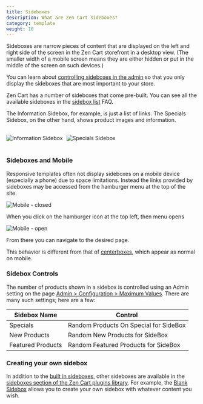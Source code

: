```yaml
---
title: Sideboxes 
description: What are Zen Cart sideboxes? 
category: template
weight: 10
---
```


Sideboxes are narrow pieces of content that are displayed on the left and right side of the screen in the Zen Cart storefront in a desktop view.  (The smaller width of a mobile screen means they are either hidden or put in the middle of the screen on such devices.)

You can learn about [controlling sideboxes in the admin](/user/admin/sideboxes/) so that you only display the sideboxes that are most important to your store. 

Zen Cart has a number of sideboxes that come pre-built. 
You can see all the available sideboxes in the [sidebox list](/user/sideboxes/sidebox_list/) FAQ. 

The Information Sidebox, for example, is just a list of links. 
The Specials Sidebox, on the other hand, shows product images and information. 

<br>
<div style="float: left;">
  <div style="float: left; margin-right: 10px;">
    <img alt="Information Sidebox" src="/images/information_sidebox.png" />
  </div>
  <div style="float: left;">
    <img alt="Specials Sidebox" src="/images/specials_sidebox.png" />
  </div>
</div>
<br clear="all">
<br>


### Sideboxes and Mobile 

Responsive templates often not display sideboxes on a mobile device (especially a phone) due to space limitations.  Instead the links provided by sideboxes may be accessed from the hamburger menu at the top of the site. 

<img alt="Mobile - closed" src="/images/mobile_closed.png" />

When you click on the hamburger icon at the top left, then menu opens 

<img alt="Mobile - open" src="/images/mobile_open.png" />

From there you can navigate to the desired page. 

This behavior is different from that of [centerboxes](/user/template/centerboxes/), which appear as normal on mobile. 


### Sidebox Controls 

The number of products shown in a sidebox is controlled using an Admin setting on the page [Admin > Configuration > Maximum Values](/user/admin_pages/configuration/configuration_maximumvalues/).  There are many such settings; here are a few: 

Sidebox Name | Control 
----------|------- 
Specials | Random Products On Special for SideBox
New Products | Random New Products for SideBox
Featured Products | Random Featured Products for SideBox

###  Creating your own sidebox 

In addition to the [built in sideboxes](/user/sideboxes/sidebox_list/), other sideboxes are available in the [sideboxes section of the Zen Cart plugins library](https://www.zen-cart.com/downloads.php?do=cat&id=12).  For example, the [Blank Sidebox](https://www.zen-cart.com/downloads.php?do=file&id=80) allows you to create your own sidebox with whatever content you wish. 
